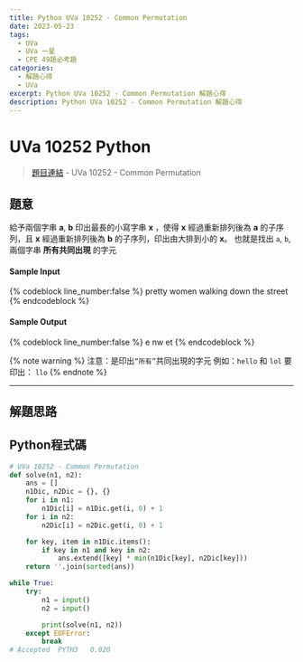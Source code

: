 ```yaml
---
title: Python UVa 10252 - Common Permutation
date: 2023-05-23
tags:
  - UVa
  - UVa 一星
  - CPE 49題必考題
categories:
  - 解題心得
  - UVa
excerpt: Python UVa 10252 - Common Permutation 解題心得
description: Python UVa 10252 - Common Permutation 解題心得
---
```

# UVa 10252 Python

>[題目連結](https://onlinejudge.org/index.php?option=onlinejudge&Itemid=8&page=show_problem&problem=1193) - UVa 10252 - Common Permutation


## 題意
給予兩個字串 **a**, **b** 印出最長的小寫字串 **x** ，使得 **x** 經過重新排列後為 **a** 的子序列，且 **x** 經過重新排列後為 **b** 的子序列，印出由大排到小的 **x**。
也就是找出 `a`, `b`, 兩個字串 **所有共同出現** 的字元

#### Sample Input 
{% codeblock line_number:false %}
pretty
women
walking
down
the
street
{% endcodeblock %}

#### Sample Output 
{% codeblock line_number:false %}
e
nw
et
{% endcodeblock %}

{% note warning %}
注意：是印出`“所有”`共同出現的字元
例如：`hello` 和 `lol` 要印出： `llo`
{% endnote %}

---

## 解題思路


## Python程式碼
```python
# UVa 10252 - Common Permutation
def solve(n1, n2):
    ans = []
    n1Dic, n2Dic = {}, {}
    for i in n1:
        n1Dic[i] = n1Dic.get(i, 0) + 1
    for i in n2:
        n2Dic[i] = n2Dic.get(i, 0) + 1

    for key, item in n1Dic.items():
        if key in n1 and key in n2:
            ans.extend([key] * min(n1Dic[key], n2Dic[key]))
    return ''.join(sorted(ans))

while True:
    try:
        n1 = input()
        n2 = input()

        print(solve(n1, n2))
    except EOFError:
        break
# Accepted	PYTH3	0.020
```
